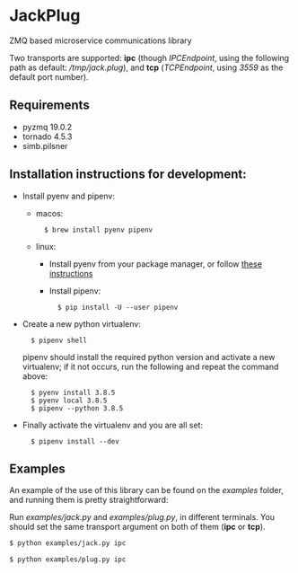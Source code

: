 # JackPlug
ZMQ based microservice communications library

Two transports are supported: **ipc** (though *IPCEndpoint*, using the following path
as default: */tmp/jack.plug*), and **tcp** (*TCPEndpoint*, using *3559* as the default
port number).

## Requirements
* pyzmq 19.0.2
* tornado 4.5.3
* simb.pilsner

## Installation instructions for development:
- Install pyenv and pipenv:
    - macos:

            $ brew install pyenv pipenv

    - linux:
        - Install pyenv from your package manager, or follow [these instructions](https://github.com/pyenv/pyenv#basic-github-checkout)

        - Install pipenv:

                $ pip install -U --user pipenv

- Create a new python virtualenv:

        $ pipenv shell

    pipenv should install the required python version and activate a new virtualenv; if it not occurs, run the following and repeat the command above:

        $ pyenv install 3.8.5
        $ pyenv local 3.8.5
        $ pipenv --python 3.8.5

- Finally activate the virtualenv and you are all set:

        $ pipenv install --dev

## Examples
An example of the use of this library can be found on the *examples* folder, and
running them is pretty straightforward:

Run *examples/jack.py* and *examples/plug.py*, in different terminals. You
should set the same transport argument on both of them (**ipc** or **tcp**).

```bash
$ python examples/jack.py ipc
```
```bash
$ python examples/plug.py ipc
```
